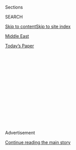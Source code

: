 <div id="app">

<div>

<div>

<div>

<div class="NYTAppHideMasthead css-1q2w90k e1suatyy0">

<div class="section css-ui9rw0 e1suatyy2">

<div class="css-eph4ug er09x8g0">

<div class="css-6n7j50">

</div>

<span class="css-1dv1kvn">Sections</span>

<div class="css-10488qs">

<span class="css-1dv1kvn">SEARCH</span>

</div>

[Skip to content](#site-content)[Skip to site index](#site-index)

</div>

<div id="masthead-section-label" class="css-1wr3we4 eaxe0e00">

[Middle
East](https://www.nytimes3xbfgragh.onion/section/world/middleeast)

</div>

<div class="css-10698na e1huz5gh0">

</div>

</div>

<div id="masthead-bar-one" class="section hasLinks css-15hmgas e1csuq9d3">

<div class="css-uqyvli e1csuq9d0">

</div>

<div class="css-1uqjmks e1csuq9d1">

</div>

<div class="css-9e9ivx">

[](https://myaccount.nytimes3xbfgragh.onion/auth/login?response_type=cookie&client_id=vi)

</div>

<div class="css-1bvtpon e1csuq9d2">

[Today’s
Paper](https://www.nytimes3xbfgragh.onion/section/todayspaper)

</div>

</div>

</div>

</div>

<div data-aria-hidden="false">

<div id="site-content" data-role="main">

<div>

<div class="css-1aor85t" style="opacity:0.000000001;z-index:-1;visibility:hidden">

<div class="css-1hqnpie">

<div class="css-epjblv">

<span class="css-17xtcya">[Middle
East](/section/world/middleeast)</span><span class="css-x15j1o">|</span><span class="css-fwqvlz">Arc
of a Failed Deal: How Nine Months of Mideast Talks Ended in
Disarray</span>

</div>

<div class="css-k008qs">

<div class="css-1iwv8en">

<span class="css-18z7m18"></span>

<div>

</div>

</div>

<span class="css-1n6z4y">https://nyti.ms/1nAGzeq</span>

<div class="css-1705lsu">

<div class="css-4xjgmj">

<div class="css-4skfbu" data-role="toolbar" data-aria-label="Social Media Share buttons, Save button, and Comments Panel with current comment count" data-testid="share-tools">

  - 
  - 
  - 
  - 
    
    <div class="css-6n7j50">
    
    </div>

  - 

</div>

</div>

</div>

</div>

</div>

</div>

<div class="css-13pd83m">

</div>

<div id="top-wrapper" class="css-1sy8kpn">

<div id="top-slug" class="css-l9onyx">

Advertisement

</div>

[Continue reading the main
story](#after-top)

<div class="ad top-wrapper" style="text-align:center;height:100%;display:block;min-height:250px">

<div id="top" class="place-ad" data-position="top" data-size-key="top">

</div>

</div>

<div id="after-top">

</div>

</div>

<div id="sponsor-wrapper" class="css-1hyfx7x">

<div id="sponsor-slug" class="css-19vbshk">

Supported by

</div>

[Continue reading the main
story](#after-sponsor)

<div id="sponsor" class="ad sponsor-wrapper" style="text-align:center;height:100%;display:block">

</div>

<div id="after-sponsor">

</div>

</div>

<div class="css-1vkm6nb ehdk2mb0">

# Arc of a Failed Deal: How Nine Months of Mideast Talks Ended in Disarray

</div>

<div class="css-79elbk" data-testid="photoviewer-wrapper">

<div class="css-z3e15g" data-testid="photoviewer-wrapper-hidden">

</div>

<div class="css-1a48zt4 ehw59r15" data-testid="photoviewer-children">

![<span class="css-16f3y1r e13ogyst0" data-aria-hidden="true">Secretary
of State John Kerry with President Mahmoud Abbas of the Palestinian
Authority in Amman, Jordan, in March, one of their 34 meetings over nine
months of
negotiations.</span><span class="css-cnj6d5 e1z0qqy90" itemprop="copyrightHolder"><span class="css-1ly73wi e1tej78p0">Credit...</span><span><span>Jacquelyn
Martin/Agence France-Presse — Getty
Images</span></span></span>](https://static01.graylady3jvrrxbe.onion/images/2014/04/29/world/RECONSTRUCT/RECONSTRUCT-articleLarge.jpg?quality=75&auto=webp&disable=upscale)

</div>

</div>

<div class="css-xt80pu e12qa4dv0">

<div class="css-18e8msd">

<div class="css-vp77d3 epjyd6m0">

<div class="css-1baulvz">

By [<span class="css-1baulvz" itemprop="name">Jodi
Rudoren</span>](http://www.nytimes3xbfgragh.onion/by/jodi-rudoren) and
[<span class="css-1baulvz last-byline" itemprop="name">Isabel
Kershner</span>](https://www.nytimes3xbfgragh.onion/by/isabel-kershner)

</div>

</div>

  - April 28,
    2014

  - 
    
    <div class="css-4xjgmj">
    
    <div class="css-d8bdto" data-role="toolbar" data-aria-label="Social Media Share buttons, Save button, and Comments Panel with current comment count" data-testid="share-tools">
    
      - 
      - 
      - 
      - 
        
        <div class="css-6n7j50">
        
        </div>
    
      - 
    
    </div>
    
    </div>

</div>

</div>

<div class="section meteredContent css-1r7ky0e" name="articleBody" itemprop="articleBody">

<div class="css-1fanzo5 StoryBodyCompanionColumn">

<div class="css-53u6y8">

JERUSALEM — There were late-night video conferences with Secretary of
State John Kerry, including one from beneath mosquito netting in an
Indonesian hotel. Mr. Kerry met a total of 34 times with President
Mahmoud Abbas of the Palestinian Authority, and about twice that with
Prime Minister Benjamin Netanyahu of Israel.

Israeli and Palestinian representatives were summoned for talks in
Amman, Jordan; Davos, Switzerland; London; Munich; Paris; Rome; and
Washington. And Mr. Kerry’s peace envoy, Martin S. Indyk, trekked with a
Palestinian leader to ancient ruins in Jericho.

In the last few weeks, even as both sides took steps that undermined the
process, Mr. Kerry and his team produced a new package of incentives,
including Palestinian autonomy for planning and zoning in
Israeli-controlled parts of the West Bank. All sides left a meeting last
Tuesday optimistic.

The talks nonetheless
[collapsed](http://www.nytimes3xbfgragh.onion/2014/04/26/world/middleeast/collapse-of-peace-talks-leaves-israel-in-precarious-position.html?hpw&amp;rref=world)
two days later. Mr. Kerry has his share of the blame, at times leaving
Israeli and Palestinian leaders with disparate understandings that would
lead to later blowups and, toward the end, pushing beyond the White
House’s comfort zone to create a new layer of internal negotiations that
slowed events down.

</div>

</div>

<div class="css-1fanzo5 StoryBodyCompanionColumn">

<div class="css-53u6y8">

But Mr. Netanyahu refused to risk alienating Israel’s right wing by
restraining construction in West Bank and East Jerusalem settlements;
about 13,000 new units moved forward during the talks. Mr. Abbas,
looking for a dignified exit from the public stage and furious over the
settlement building, never responded to the ideas Mr. Kerry’s team had
formulated for a framework to guide further negotiations.

Ultimately, the latest round proved the perennial truth with Middle East
peacemaking: Washington cannot force an agreement if the parties are
unwilling.

“It’s part of the pathology of the Israeli-Palestinian relationship that
what one side demands the other side has a predisposition to reject,”
said an American official knowledgeable about the negotiations, speaking
on the condition of anonymity under White House dictate. “It’s one of
the reasons that it’s so difficult to sustain negotiations, never mind
get an agreement.”

Mr. Kerry set the lofty goal last July “to achieve a final-status
agreement over the course of the next nine months.” Instead, as that
deadline passes Tuesday, Israeli and Palestinian leaders are preparing a
battery of punitive measures and unilateral steps that could spiral into
the dissolution of the Palestinian Authority, bringing one of the
world’s most intractable conflicts to a new low.

After [the pact signed last
week](http://www.nytimes3xbfgragh.onion/2014/04/24/world/middleeast/palestinian-factions-announce-deal-on-unity-government.html?hpw&amp;rref=world)
by the Palestine Liberation Organization and the militant Islamic
faction Hamas led Israel to halt the talks, President Obama said Friday
it may be time for a pause in American intervention.

</div>

</div>

<div class="css-1fanzo5 StoryBodyCompanionColumn">

<div class="css-53u6y8">

“I’ve been going through some soul-searching: Why, if we both say
two-state solution, what’s gone wrong?” Saeb Erekat, the chief
Palestinian negotiator, asked in an interview Monday. “My only answer is
we have failed to sit and agree on a map on borders of the two states.
Everything else will be a domino effect.”

Mr. Erekat’s Israeli counterpart, Tzipi Livni, acknowledged that
continued settlement construction was a problem, but said the
Palestinians knew it was coming. Twice in April, she pointed out, even
as details of new deals were being completed, the Palestinians surprised
Israel and Washington, [first by joining 15 international
conventions](http://www.nytimes3xbfgragh.onion/2014/04/02/world/middleeast/jonathan-pollard.html "Times article.")
to protest Israel’s failure to release a promised fourth batch of
prisoners, and last week by reconciling with Hamas.

“When you make an agreement with somebody, if he says to you, ‘Listen,
I’m going to pay, but it’s going to take some time,’ ” Ms. Livni said,
“if you want the deal and if you really want to continue negotiations,
you wait.”

The nine-month talks, likened from the beginning to a pregnancy, broke
roughly into three trimesters. First were about 20 bilateral meetings in
which both Israeli and Palestinian negotiators failed to budge from
their opening, maximalist positions. Then, after settlement
announcements prompted the resignation of one Palestinian negotiator,
those unproductive sessions were replaced in November with so-called
proximity talks between each side and the Americans, [focused on the
framework](http://www.nytimes3xbfgragh.onion/2014/01/01/world/middleeast/kerry-to-press-for-framework-accord-to-keep-mideast-peace-effort-moving.html).
Finally, starting in March, the goal was truncated to simply [extending
the
talks](http://www.nytimes3xbfgragh.onion/2014/04/05/world/middleeast/mideast.html).

Joining Mr. Erekat at first was Mohammed Shtayyeh, an economist (he was
later replaced by Majid Faraj, the intelligence chief). The Israeli side
was led by Ms. Livni, Israel’s justice minister, and Isaac Molho, Mr.
Netanyahu’s discreet lawyer. Tal Becker, on loan from Israel’s foreign
ministry, and Waseem Khazmo, Mr. Erekat’s lawyer, sat in on all
sessions, and Michael Herzog, a retired Israeli general, joined
midstream.

</div>

</div>

<div style="max-width:100%;margin:0 auto">

<div class="css-17dprlf" data-id="100000002850894" data-slug="israel-negotiations-timeline" style="max-width:180px">

</div>

</div>

<div class="css-1fanzo5 StoryBodyCompanionColumn">

<div class="css-53u6y8">

They talked for hours, in English, with Mr. Erekat repeating certain
mantras: “I’m willing to limit my sovereignty but not my dignity,” he
would say. “I don’t walk around with a neon sign saying ‘stupid’ on my
head.”

</div>

</div>

<div class="css-1fanzo5 StoryBodyCompanionColumn">

<div class="css-53u6y8">

There was always food. In a first for Israeli peacemakers, there was
Chinese takeout in December at Mr. Kerry’s townhouse. At the King David
hotel recently, Mr. Faraj gobbled up matzo, having developed a taste for
it in Israeli prisons. When a snowstorm shuttered Washington offices —
and supermarkets — Mr. Indyk’s wife, Gahl Burt, scrambled to assemble
supper two nights running, only to discover too late that Ms. Livni was
a vegetarian and Mr. Erekat did not eat fish.

Sometimes they sat in Mr. Erekat’s office in Jericho, where he has a
blown-up photograph from his December trip to Hisham’s Palace with Mr.
Indyk.

“I meant to take Martin to ruins to show him nothing lasts and life goes
on,” Mr. Erekat explained. “These were great empires — they’re gone. I
know that the Israeli occupation will go. I know.”

The first turning point came Nov. 5. After the second of Israel’s four
promised batches of prisoners were released, amid anguished protests in
Jerusalem, various plans for nearly 20,000 settlement units were pushed
forward over five days (some were later withdrawn). The Palestinians
were outraged not only at the scale, but that Israelis were suggesting
they had agreed to trade construction for prisoners, when in fact the
“price” was a pledge not to join international agencies and
conventions for the duration of the talks.

At a negotiating session in a Jerusalem suburb, Mr. Erekat pulled from
his bag the computer disk he always carried containing accession papers
and threatened to join 15 conventions “tomorrow.” He and Mr. Shtayyeh
drove directly to Bethlehem to submit their resignations (only Mr.
Shtayyeh’s was accepted).

Mr. Kerry condemned the construction, asking in a television interview,
“How can you say we’re planning to build in the place that will
eventually be Palestine?”

Prime Minister Netanyahu suggested shifting to separate talks with the
Americans, with the idea that the Israeli and Palestinian publics might
more easily swallow a third round of prisoner releases and settlement
announcements if they came with substantive progress. In a sign of
progress, Mr. Abbas suggested that the Israeli military could remain in
the West Bank for five years and then be replaced by either NATO or
United States troops. Israel did delay settlement after December’s
prisoner release, but only for the few days of a Kerry visit.

</div>

</div>

<div class="css-1fanzo5 StoryBodyCompanionColumn">

<div class="css-53u6y8">

It was Feb. 19, at the five-star Hotel Le Meurice in Paris, that Mr.
Kerry’s team began to believe their mission was doomed. President Abbas,
who is 79, told Mr. Kerry he had been battling a cold for two weeks and
was “very stressed.” The two men talked for two hours but got nowhere. A
month later at the White House, President Obama offered the framework
outlines — though no document was ever shared — and Mr. Abbas simply did
not respond.

“He had shut down,” said one of several American officials interviewed.
“As he comes to the end of his life and certainly the end of his term
in office, he’s fed up.”

“His experience in the last nine months, of settlements gone wild,” this
official added, “has just, I think, convinced him that he doesn’t have a
partner.”

As the March 29 deadline [approached for
releasing](http://www.nytimes3xbfgragh.onion/2014/03/24/world/middleeast/standoff-over-prisoner-release-threatens-mideast-talks.html)
the final prisoners, a lingering problem re-emerged. Mr. Kerry had
allowed the Palestinians to believe Arab-Israeli citizens would be among
those freed without securing such a commitment from Mr. Netanyahu. The
Israelis said no one would be let go unless talks were extended.

Mr. Kerry dangled the prospect of freeing [Jonathan J.
Pollard](http://www.nytimes3xbfgragh.onion/2014/04/01/world/middleeast/pollard.html),
the American convicted of spying for Israel, despite White House
reservations. But on April 1, even as Mr. Netanyahu was gathering votes
for the new deal, an old tender for 708 apartments in East Jerusalem’s
Gilo, was republished. Soon Mr. Abbas was on television signing
documents to join the international conventions.

Still they kept talking. Negotiators barely slept for three weeks. Last
Tuesday, the latest package was presented at a meeting variously
described as “serious,” “positive” and “excellent.”

“We had ups and downs: One day if you would ask me I would tell you it’s
going to happen, the next day I would tell you it’s not going to
happen,” one Israeli said. That Tuesday, he added, “we felt maybe we
are going to make it. They asked, ‘Let’s meet the next day.’ ”

But the next day, Palestine Liberation Organization leaders held hands
aloft with those from Hamas. Israel immediately canceled the scheduled
negotiating session, and 24 hours later, froze talks indefinitely.

</div>

</div>

</div>

<div>

</div>

<div>

</div>

<div>

</div>

<div>

<div id="bottom-wrapper" class="css-1ede5it">

<div id="bottom-slug" class="css-l9onyx">

Advertisement

</div>

[Continue reading the main
story](#after-bottom)

<div id="bottom" class="ad bottom-wrapper" style="text-align:center;height:100%;display:block;min-height:90px">

</div>

<div id="after-bottom">

</div>

</div>

</div>

</div>

</div>

## Site Index

<div>

</div>

## Site Information Navigation

  - [© <span>2020</span> <span>The New York Times
    Company</span>](https://help.nytimes3xbfgragh.onion/hc/en-us/articles/115014792127-Copyright-notice)

<!-- end list -->

  - [NYTCo](https://www.nytco.com/)
  - [Contact
    Us](https://help.nytimes3xbfgragh.onion/hc/en-us/articles/115015385887-Contact-Us)
  - [Work with us](https://www.nytco.com/careers/)
  - [Advertise](https://nytmediakit.com/)
  - [T Brand Studio](http://www.tbrandstudio.com/)
  - [Your Ad
    Choices](https://www.nytimes3xbfgragh.onion/privacy/cookie-policy#how-do-i-manage-trackers)
  - [Privacy](https://www.nytimes3xbfgragh.onion/privacy)
  - [Terms of
    Service](https://help.nytimes3xbfgragh.onion/hc/en-us/articles/115014893428-Terms-of-service)
  - [Terms of
    Sale](https://help.nytimes3xbfgragh.onion/hc/en-us/articles/115014893968-Terms-of-sale)
  - [Site
    Map](https://spiderbites.nytimes3xbfgragh.onion)
  - [Help](https://help.nytimes3xbfgragh.onion/hc/en-us)
  - [Subscriptions](https://www.nytimes3xbfgragh.onion/subscription?campaignId=37WXW)

</div>

</div>

</div>

</div>
